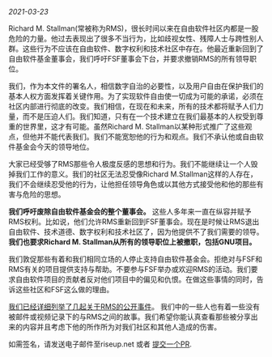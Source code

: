 _2021-03-23_

Richard M. Stallman(常被称为RMS)，很长时间以来在自由软件社区内都是一股危险的力量。他过去表现出了很多不当行为，比如歧视女性、残障人士与跨性别人群。这些行为不应该在自由软件、数字权利和技术社区中存在。他最近重新回到了自由软件基金董事会，我们呼吁FSF董事会下台，并要求撤销RMS的所有领导职位。

我们，作为本文件的署名人，相信数字自治的必要性，以及用户自由在保护我们的基本人权方面发挥着关键作用。为了实现软件自由使一切成为可能的承诺，必须在社区内部进行彻底的改变。我们相信，在现在和未来，所有的技术都将赋予人们力量，而不是压迫人们。我们知道，只有在一个技术建立在我们最基本的人权受到尊重的世界里，这才有可能。虽然Richard M. Stallman以某种形式推广了这些观点，但他并不能代表我们。我们不能宽恕他的行为和观点。我们不承认他或自由软件基金会今天的领导地位。

大家已经受够了RMS那些令人极度反感的思想和行为。我们不能继续让一个人毁掉我们工作的意义。我们的社区无法忍受像Richard M.Stallman这样的人存在，我们不会继续忍受他的行为，让他担任领导角色或以其他方式接受他和他的那些有害与危险的思想。

**我们呼吁废除自由软件基金会的整个董事会。** 这些人多年来一直在纵容并赋予RMS权利。比如说，他们允许RMS重新回到FSF董事会。现在是时候让RMS退出自由软件、技术道德、数字权利和技术社区了，因为他提供不了我们需要的领导。 **我们也要求Richard M. Stallman从所有的领导职位上被撤职，包括GNU项目。**

我们敦促那些有着和我们相同立场的人停止支持自由软件基金会。拒绝对与FSF和RMS有关的项目提供支持与帮助。不要参与FSF举办或欢迎RMS的活动。我们要求自由软件项目的贡献者反对他们项目中的偏见和仇恨。在做这些事情的同时，告诉这些社区和FSF这么做的理由。

[我们已经详细列举了几起关于RMS的公开事件][1]。 我们中的一些人也有着一些没有被邮件或视频记录下的与RMS之间的故事。我们希望你能认真查看那些被分享出来的内容并且考虑下他的所作所为对我们社区和其他人造成的伤害。

[1]: https://rms-open-letter.github.io/appendix

如需签名，请发送电子邮件至riseup.net 或者 [提交一个PR](https://github.com/rms-open-letter/rms-open-letter.github.io/pulls).


